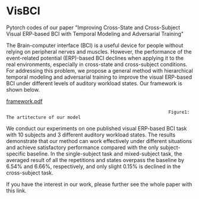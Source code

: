 # VisBCI
Pytorch codes of our paper "Improving Cross-State and Cross-Subject Visual ERP-based BCI with Temporal Modeling and Adversarial Training"

The
Brain-computer interface (BCI) is a useful device for people without relying on peripheral nerves and muscles. However, the performance of the event-related potential (ERP)-based BCI declines when applying it to the real environments, especially in cross-state and cross-subject conditions. 
For addressing this problem, we propose a general method with hierarchical temporal modeling and adversarial training to improve the visual ERP-based BCI under different levels of auditory workload states. Our framework is shown below.

[framework.pdf](https://github.com/aispeech-lab/VisBCI/files/6519804/framework.pdf)

                                                                 Figure1: The artitecture of our model
                                                                 
We conduct our experiments on one published visual ERP-based BCI task with 10 subjects and 3 different auditory workload states. The results demonstrate that our method can work effectively under different situations and achieve satisfactory performance compared with the only subject-specific baseline. In the single-subject task and mixed-subject task, the averaged result of all the repetitions and states overpass the baseline by 6.54% and 6.66%, respectively, and only slight 0.15% is declined in the cross-subject task.

If you have the interest in our work, please further see the whole paper with this link.
